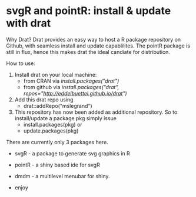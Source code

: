 # svgR and pointR: install & update with drat

Why Drat? Drat provides an easy way to host a R package repository on Github, with seamless install and update capablilites. 
The pointR package is still in flux, hence this makes drat the ideal candiate for distribution.

How to use:
1. Install drat on your local machine:
    + from CRAN via *install.packages("drat")*
    + from github via *install.packages("drat", repos="http://eddelbuettel.github.io/drat")*
2. Add this drat repo  using
    + drat::addRepo("mslegrand")
3. This repository has now been added as additional repository. So to install/update a package pkg simply issue
    + install.packages(pkg) or 
    + update.packages(pkg) 

There are currently only 3 packages here. 

- svgR - a package to generate svg graphics in R
- pointR - a shiny based ide for svgR
- dmdm - a multilevel menubar for shiny. 

- enjoy
